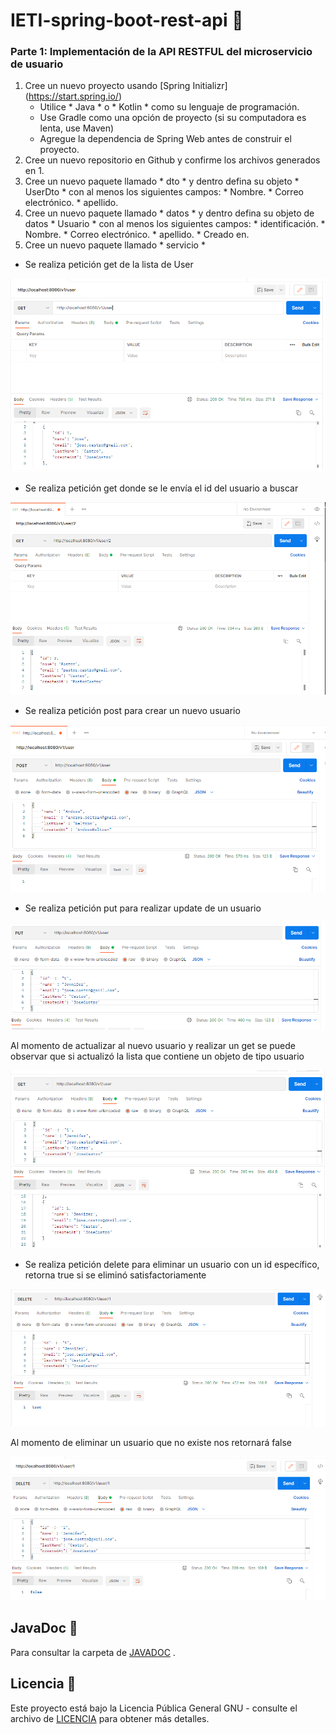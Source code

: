 # IETI-spring-boot-rest-api 🧪

### Parte 1: Implementación de la API RESTFUL del microservicio de usuario

1. Cree un nuevo proyecto usando [Spring Initializr] (https://start.spring.io/)
     * Utilice * Java * o * Kotlin * como su lenguaje de programación.
     * Use Gradle como una opción de proyecto (si su computadora es lenta, use Maven)
     * Agregue la dependencia de Spring Web antes de construir el proyecto.
2. Cree un nuevo repositorio en Github y confirme los archivos generados en 1.
3. Cree un nuevo paquete llamado * dto * y dentro defina su objeto * UserDto * con al menos los siguientes campos:
       * Nombre.
       * Correo electrónico.
       * apellido.
4. Cree un nuevo paquete llamado * datos * y dentro defina su objeto de datos * Usuario * con al menos los siguientes campos:
       * identificación.
       * Nombre.
       * Correo electrónico.
       * apellido.
       * Creado en.
5. Cree un nuevo paquete llamado * servicio *

* Se realiza petición get de la lista de User

![Get](https://github.com/Jose1102/IETI-spring-boot-rest-api/blob/main/images/get.PNG)


* Se realiza petición get donde se le envía el id del usuario a buscar

![GetById](https://github.com/Jose1102/IETI-spring-boot-rest-api/blob/main/images/getById.PNG)


* Se realiza petición post para crear un nuevo usuario

![PostCreate](https://github.com/Jose1102/IETI-spring-boot-rest-api/blob/main/images/createUserPost.PNG)


* Se realiza petición put para realizar update de un usuario

![Put](https://github.com/Jose1102/IETI-spring-boot-rest-api/blob/main/images/put.PNG)


Al momento de actualizar al nuevo usuario y realizar un get se puede observar que si actualizó la lista que contiene un objeto de tipo usuario

![getPut](https://github.com/Jose1102/IETI-spring-boot-rest-api/blob/main/images/getDelPut.PNG)


* Se realiza petición delete para eliminar un usuario con un id específico, retorna true si se eliminó satisfactoriamente 

![deleteTrue](https://github.com/Jose1102/IETI-spring-boot-rest-api/blob/main/images/deleteTrue.PNG)


Al momento de eliminar un usuario que no existe nos retornará false

![deleteFalse](https://github.com/Jose1102/IETI-spring-boot-rest-api/blob/main/images/deleteFalse.PNG)



## JavaDoc 📖

Para consultar la carpeta de [JAVADOC](https://github.com/Jose1102/PicasYFamasGame/tree/master/javadoc) .

## Licencia 📌

Este proyecto está bajo la Licencia Pública General GNU - consulte el archivo de [LICENCIA](https://github.com/Jose1102/IETI-spring-boot-rest-api/blob/main/LICENSE.txt) para obtener más detalles.

